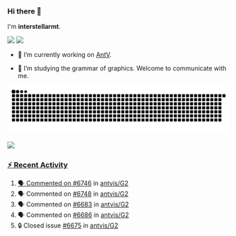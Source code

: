 ### Hi there 👋

I'm **interstellarmt**.

[![](https://img.shields.io/endpoint?url=https://awards.antv.vision/interstellarmt-g2-contributor.json)](https://github.com/antvis/g2)
[![](https://img.shields.io/endpoint?url=https://awards.antv.vision/interstellarmt-gpt-vis-contributor.json)](https://github.com/antvis/gpt-vis)

- 🔭 I’m currently working on [AntV](https://github.com/antvis).

- 📖 I’m studying the grammar of graphics. Welcome to communicate with me.

![](https://raw.githubusercontent.com/interstellarmt/interstellarmt/refs/heads/output/github-contribution-grid-snake.svg)
<div>
  <a href="https://github.com/interstellarmt">
  <img height="180em" src="https://github-readme-stats-eight-theta.vercel.app/api?username=interstellarmt&show_icons=true&include_all_commits=true&count_private=true&theme=tokyonight"/>
</div>
    
### :zap: Recent Activity

<!--START_SECTION:activity-->
1. 🗣 Commented on [#6746](https://github.com/antvis/G2/pull/6746#issuecomment-2785335140) in [antvis/G2](https://github.com/antvis/G2)
2. 🗣 Commented on [#6748](https://github.com/antvis/G2/pull/6748#issuecomment-2785318283) in [antvis/G2](https://github.com/antvis/G2)
3. 🗣 Commented on [#6683](https://github.com/antvis/G2/issues/6683#issuecomment-2785132655) in [antvis/G2](https://github.com/antvis/G2)
4. 🗣 Commented on [#6686](https://github.com/antvis/G2/issues/6686#issuecomment-2785104614) in [antvis/G2](https://github.com/antvis/G2)
5. 🔒 Closed issue [#6675](https://github.com/antvis/G2/issues/6675) in [antvis/G2](https://github.com/antvis/G2)
<!--END_SECTION:activity-->

